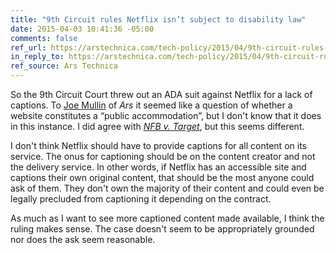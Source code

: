 ```yaml
---
title: "9th Circuit rules Netflix isn’t subject to disability law"
date: 2015-04-03 10:41:36 -05:00
comments: false
ref_url: https://arstechnica.com/tech-policy/2015/04/9th-circuit-rules-netflix-isnt-subject-to-disability-law/
in_reply_to: https://arstechnica.com/tech-policy/2015/04/9th-circuit-rules-netflix-isnt-subject-to-disability-law/
ref_source: Ars Technica
---
```


So the 9th Circuit Court threw out an ADA suit against Netflix for a lack of captions. To [Joe Mullin](https://arstechnica.com/author/joe-mullin/) of <cite>Ars</cite> it seemed like a question of whether a website constitutes a “public accommodation”, but I don't know that it does in this instance. I did agree with [<cite>NFB v. Target</cite>](https://en.wikipedia.org/wiki/National_Federation_of_the_Blind_v._Target_Corp), but this seems different.

I don't think Netflix should have to provide captions for all content on its service. The onus for captioning should be on the content creator and not the delivery service. In other words, if Netflix has an accessible site and captions their own original content, that should be the most anyone could ask of them. They don't own the majority of their content and could even be legally precluded from captioning it depending on the contract.

As much as I want to see more captioned content made available, I think the ruling makes sense. The case doesn't seem to be appropriately grounded nor does the ask seem reasonable.